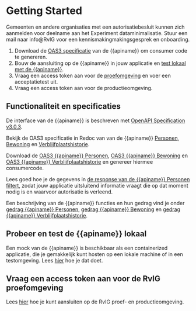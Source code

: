 # Getting Started

Gemeenten en andere organisaties met een autorisatiebesluit kunnen zich aanmelden voor deelname aan het Experiment dataminimalisatie. Stuur een mail naar info@RvIG voor een kennismakingmakingsgesprek en onboarding.

1. Download de [OAS3 specificatie]({{mainBranchUrl}}/specificatie/resolved/openapi.yaml) van de {{apiname}} om consumer code te genereren.
2. Bouw de aansluiting op de {{apiname}} in jouw applicatie en [test lokaal met de {{apiname}}](./how-tos/lokaal-testen). 
3. Vraag een access token aan voor de [proefomgeving](./how-tos/testen-op-de-proefomgeving) en voer een acceptatietest uit.
4. Vraag een access token aan voor de productieomgeving.

## Functionaliteit en specificaties

De interface van de {{apiname}} is beschreven met [OpenAPI Specification v3.0.3](https://spec.openapis.org/oas/v3.0.3).

Bekijk de OAS3 specificatie in Redoc van van de {{apiname}} [Personen](./personen/specificatie), [Bewoning](./bewoning/specificatie) en [Verblijfplaatshistorie](./historie/specificatie).

Download de [OAS3 {{apiname}} Personen]({{PersonenSpecUrl}}), [OAS3 {{apiname}} Bewoning]({{BewoningSpecUrl}}) en [OAS3 {{apiname}} Verblijfplaatshistorie]({{VerblijfplaatshistorieSpecUrl}}) en genereer hiermee consumercode.

Lees goed hoe je de gegevens in [de response van de {{apiname}} Personen filtert](./how-tos/personen-response-filteren), zodat jouw applicatie uitsluitend informatie vraagt die op dat moment nodig is en waarvoor autorisatie is verleend.

Een beschrijving van de {{apiname}} functies en hun gedrag vind je onder [gedrag {{apiname}} Personen](./personen/gedrag), [gedrag {{apiname}} Bewoning](./bewoning/gedrag) en [gedrag {{apiname}} Verblijfplaatshistorie](./verblijfplaatshistorie/gedrag).


## Probeer en test de {{apiname}} lokaal

Een mock van de {{apiname}} is beschikbaar als een containerized applicatie, die je gemakkelijk kunt hosten op een lokale machine of in een testomgeving. Lees [hier](./how-tos/lokaal-testen) hoe je dat doet.

## Vraag een access token aan voor de RvIG proefomgeving

Lees [hier](./how-tos/aansluiten) hoe je kunt aansluiten op de RvIG proef- en productieomgeving.
